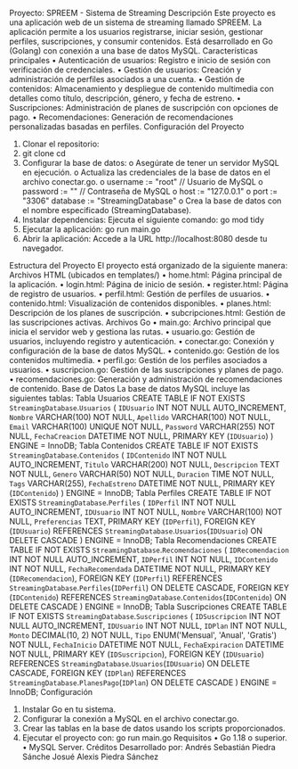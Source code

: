Proyecto: SPREEM - Sistema de Streaming
Descripción
Este proyecto es una aplicación web de un sistema de streaming llamado SPREEM. La aplicación permite a los usuarios registrarse, iniciar sesión, gestionar perfiles, suscripciones, y consumir contenidos. Está desarrollado en Go (Golang) con conexión a una base de datos MySQL.
Características principales
•	Autenticación de usuarios: Registro e inicio de sesión con verificación de credenciales.
•	Gestión de usuarios: Creación y administración de perfiles asociados a una cuenta.
•	Gestión de contenidos: Almacenamiento y despliegue de contenido multimedia con detalles como título, descripción, género, y fecha de estreno.
•	Suscripciones: Administración de planes de suscripción con opciones de pago.
•	Recomendaciones: Generación de recomendaciones personalizadas basadas en perfiles.
Configuración del Proyecto
1.	Clonar el repositorio:
2.	git clone <url-del-repositorio>
cd <nombre-del-directorio>
3.	Configurar la base de datos:
o	Asegúrate de tener un servidor MySQL en ejecución.
o	Actualiza las credenciales de la base de datos en el archivo conectar.go.
o	username := "root" // Usuario de MySQL
o	password := ""     // Contraseña de MySQL
o	host := "127.0.0.1"
o	port := "3306"
database := "StreamingDatabase"
o	Crea la base de datos con el nombre especificado (StreamingDatabase).
4.	Instalar dependencias: Ejecuta el siguiente comando:
go mod tidy
5.	Ejecutar la aplicación:
go run main.go
6.	Abrir la aplicación: Accede a la URL http://localhost:8080 desde tu navegador.

Estructura del Proyecto
El proyecto está organizado de la siguiente manera:
Archivos HTML (ubicados en templates/)
•	home.html: Página principal de la aplicación.
•	login.html: Página de inicio de sesión.
•	register.html: Página de registro de usuarios.
•	perfil.html: Gestión de perfiles de usuarios.
•	contenido.html: Visualización de contenidos disponibles.
•	planes.html: Descripción de los planes de suscripción.
•	subcripciones.html: Gestión de las suscripciones activas.
Archivos Go
•	main.go: Archivo principal que inicia el servidor web y gestiona las rutas.
•	usuario.go: Gestión de usuarios, incluyendo registro y autenticación.
•	conectar.go: Conexión y configuración de la base de datos MySQL.
•	contenido.go: Gestión de los contenidos multimedia.
•	perfil.go: Gestión de los perfiles asociados a usuarios.
•	suscripcion.go: Gestión de las suscripciones y planes de pago.
•	recomendaciones.go: Generación y administración de recomendaciones de contenido.
Base de Datos
La base de datos MySQL incluye las siguientes tablas:
Tabla Usuarios
CREATE TABLE IF NOT EXISTS `StreamingDatabase`.`Usuarios` (
    `IDUsuario` INT NOT NULL AUTO_INCREMENT,
    `Nombre` VARCHAR(100) NOT NULL,
    `Apellido` VARCHAR(100) NOT NULL,
    `Email` VARCHAR(100) UNIQUE NOT NULL,
    `Password` VARCHAR(255) NOT NULL,
    `FechaCreacion` DATETIME NOT NULL,
    PRIMARY KEY (`IDUsuario`)
) ENGINE = InnoDB;
Tabla Contenidos
CREATE TABLE IF NOT EXISTS `StreamingDatabase`.`Contenidos` (
    `IDContenido` INT NOT NULL AUTO_INCREMENT,
    `Titulo` VARCHAR(200) NOT NULL,
    `Descripcion` TEXT NOT NULL,
    `Genero` VARCHAR(50) NOT NULL,
    `Duracion` TIME NOT NULL,
    `Tags` VARCHAR(255),
    `FechaEstreno` DATETIME NOT NULL,
    PRIMARY KEY (`IDContenido`)
) ENGINE = InnoDB;
Tabla Perfiles
CREATE TABLE IF NOT EXISTS `StreamingDatabase`.`Perfiles` (
    `IDPerfil` INT NOT NULL AUTO_INCREMENT,
    `IDUsuario` INT NOT NULL,
    `Nombre` VARCHAR(100) NOT NULL,
    `Preferencias` TEXT,
    PRIMARY KEY (`IDPerfil`),
    FOREIGN KEY (`IDUsuario`) REFERENCES `StreamingDatabase`.`Usuarios`(`IDUsuario`) ON DELETE CASCADE
) ENGINE = InnoDB;
Tabla Recomendaciones
CREATE TABLE IF NOT EXISTS `StreamingDatabase`.`Recomendaciones` (
    `IDRecomendacion` INT NOT NULL AUTO_INCREMENT,
    `IDPerfil` INT NOT NULL,
    `IDContenido` INT NOT NULL,
    `FechaRecomendada` DATETIME NOT NULL,
    PRIMARY KEY (`IDRecomendacion`),
    FOREIGN KEY (`IDPerfil`) REFERENCES `StreamingDatabase`.`Perfiles`(`IDPerfil`) ON DELETE CASCADE,
    FOREIGN KEY (`IDContenido`) REFERENCES `StreamingDatabase`.`Contenidos`(`IDContenido`) ON DELETE CASCADE
) ENGINE = InnoDB;
Tabla Suscripciones
CREATE TABLE IF NOT EXISTS `StreamingDatabase`.`Suscripciones` (
    `IDSuscripcion` INT NOT NULL AUTO_INCREMENT,
    `IDUsuario` INT NOT NULL,
    `IDPlan` INT NOT NULL,
    `Monto` DECIMAL(10, 2) NOT NULL,
    `Tipo` ENUM('Mensual', 'Anual', 'Gratis') NOT NULL,
    `FechaInicio` DATETIME NOT NULL,
    `FechaExpiracion` DATETIME NOT NULL,
    PRIMARY KEY (`IDSuscripcion`),
    FOREIGN KEY (`IDUsuario`) REFERENCES `StreamingDatabase`.`Usuarios`(`IDUsuario`) ON DELETE CASCADE,
    FOREIGN KEY (`IDPlan`) REFERENCES `StreamingDatabase`.`PlanesPago`(`IDPlan`) ON DELETE CASCADE
) ENGINE = InnoDB;
Configuración
1.	Instalar Go en tu sistema.
2.	Configurar la conexión a MySQL en el archivo conectar.go.
3.	Crear las tablas en la base de datos usando los scripts proporcionados.
4.	Ejecutar el proyecto con:
go run main.go
Requisitos
•	Go 1.18 o superior.
•	MySQL Server.
Créditos
Desarrollado por: Andrés Sebastián Piedra Sánche
                  Josué Alexis Piedra Sánchez

